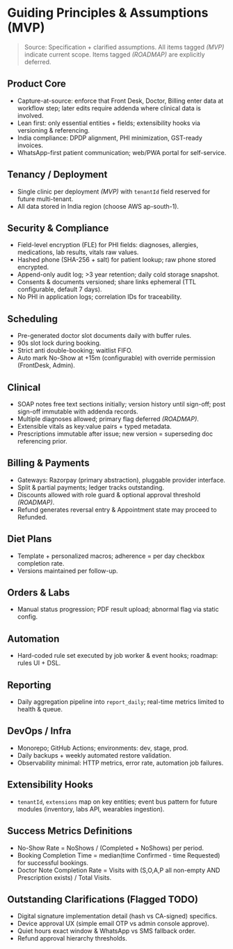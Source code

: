 # Guiding Principles & Assumptions (MVP)

> Source: Specification + clarified assumptions. All items tagged *(MVP)* indicate current scope. Items tagged *(ROADMAP)* are explicitly deferred.

## Product Core
- Capture-at-source: enforce that Front Desk, Doctor, Billing enter data at workflow step; later edits require addenda where clinical data is involved.
- Lean first: only essential entities + fields; extensibility hooks via versioning & referencing.
- India compliance: DPDP alignment, PHI minimization, GST-ready invoices.
- WhatsApp-first patient communication; web/PWA portal for self-service.

## Tenancy / Deployment
- Single clinic per deployment *(MVP)* with `tenantId` field reserved for future multi-tenant.
- All data stored in India region (choose AWS ap-south-1).

## Security & Compliance
- Field-level encryption (FLE) for PHI fields: diagnoses, allergies, medications, lab results, vitals raw values.
- Hashed phone (SHA-256 + salt) for patient lookup; raw phone stored encrypted.
- Append-only audit log; >3 year retention; daily cold storage snapshot.
- Consents & documents versioned; share links ephemeral (TTL configurable, default 7 days).
- No PHI in application logs; correlation IDs for traceability.

## Scheduling
- Pre-generated doctor slot documents daily with buffer rules.
- 90s slot lock during booking.
- Strict anti double-booking; waitlist FIFO.
- Auto mark No-Show at +15m (configurable) with override permission (FrontDesk, Admin).

## Clinical
- SOAP notes free text sections initially; version history until sign-off; post sign-off immutable with addenda records.
- Multiple diagnoses allowed; primary flag deferred *(ROADMAP)*.
- Extensible vitals as key:value pairs + typed metadata.
- Prescriptions immutable after issue; new version = superseding doc referencing prior.

## Billing & Payments
- Gateways: Razorpay (primary abstraction), pluggable provider interface.
- Split & partial payments; ledger tracks outstanding.
- Discounts allowed with role guard & optional approval threshold *(ROADMAP)*.
- Refund generates reversal entry & Appointment state may proceed to Refunded.

## Diet Plans
- Template + personalized macros; adherence = per day checkbox completion rate.
- Versions maintained per follow-up.

## Orders & Labs
- Manual status progression; PDF result upload; abnormal flag via static config.

## Automation
- Hard-coded rule set executed by job worker & event hooks; roadmap: rules UI + DSL.

## Reporting
- Daily aggregation pipeline into `report_daily`; real-time metrics limited to health & queue.

## DevOps / Infra
- Monorepo; GitHub Actions; environments: dev, stage, prod.
- Daily backups + weekly automated restore validation.
- Observability minimal: HTTP metrics, error rate, automation job failures.

## Extensibility Hooks
- `tenantId`, `extensions` map on key entities; event bus pattern for future modules (inventory, labs API, wearables ingestion).

## Success Metrics Definitions
- No-Show Rate = NoShows / (Completed + NoShows) per period.
- Booking Completion Time = median(time Confirmed - time Requested) for successful bookings.
- Doctor Note Completion Rate = Visits with (S,O,A,P all non-empty AND Prescription exists) / Total Visits.

## Outstanding Clarifications (Flagged TODO)
- Digital signature implementation detail (hash vs CA-signed) specifics.
- Device approval UX (simple email OTP vs admin console approve).
- Quiet hours exact window & WhatsApp vs SMS fallback order.
- Refund approval hierarchy thresholds.

